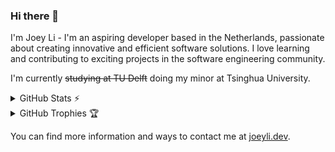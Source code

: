 ### Hi there 👋

I'm Joey Li - I'm an aspiring developer based in the Netherlands, passionate about creating innovative and efficient software solutions. I love learning and contributing to exciting projects in the software engineering community.

I'm currently ~~studying at TU Delft~~ doing my minor at Tsinghua University.


<details>
  <summary>GitHub Stats ⚡</summary>

  <a href="#">![GitHub stats](https://github-readme-stats.vercel.app/api?username=einstein8612&theme=onedark&count_private=true&hide_border=true&line_height=20)</a>
  <a href="#">![Top Langs](https://github-readme-stats.vercel.app/api/top-langs/?username=einstein8612&layout=compact&theme=onedark&count_private=true&hide_border=true)</a>
</details>

<details>
  <summary>GitHub Trophies 🏆</summary>

  <a href="#">![trophy](https://github-profile-trophy.vercel.app/?username=einstein8612&theme=onedark&count_private=true)</a>
</details>

You can find more information and ways to contact me at [joeyli.dev](https://joeyli.dev).
